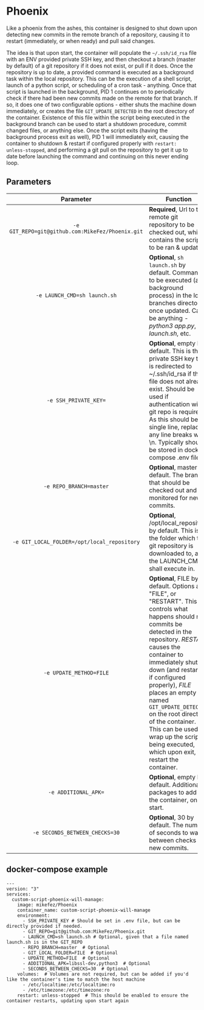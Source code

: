 # Phoenix
Like a phoenix from the ashes, this container is designed to shut down upon detecting new commits in the remote branch of a repository, causing it to restart (immediately, or when ready) and pull said changes.

The idea is that upon start, the container will populate the `~/.ssh/id_rsa` file with an ENV provided private SSH key, and then checkout a branch (master by default) of a git repository if it does not exist, or pull if it does. Once the repository is up to date, a provided command is executed as a background task within the local repository. This can be the execution of a shell script, launch of a python script, or scheduling of a cron task - anything. Once that script is launched in the background, PID 1 continues on to periodically check if there had been new commits made on the remote for that branch. If so, it does one of two configurable options - either shuts the machine down immediately, or creates the file `GIT_UPDATE_DETECTED` in the root directory of the container. Existence of this file within the script being executed in the background branch can be used to start a shutdown procedure, commit changed files, or anything else. Once the script exits (having the background process exit as well), PID 1 will immediately exit, causing the container to shutdown & restart if configured properly with `restart: unless-stopped`, and performing a git pull on the repository to get it up to date before launching the command and continuing on this never ending loop.

## Parameters

| Parameter | Function |
| :----: | --- |
| `-e GIT_REPO=git@github.com:MikeFez/Phoenix.git` | **Required**, Url to the remote git repository to be checked out, which contains the script to be ran & updated. |
| `-e LAUNCH_CMD=sh launch.sh` | **Optional**, `sh launch.sh` by default. Command to be executed (as a background process) in the local branches directory, once updated. Can be anything - _python3 app.py_, _sh launch.sh_, etc. |
| `-e SSH_PRIVATE_KEY=` | **Optional**, empty by default. This is the private SSH key that is redirected to ~/.ssh/id_rsa if the file does not already exist. Should be used if authentication with git repo is required. As this should be a single line, replace any line breaks with \n. Typically should be stored in docker-compose .env file.  |
| `-e REPO_BRANCH=master` | **Optional**, master by default. The branch that should be checked out and monitored for new commits. |
| `-e GIT_LOCAL_FOLDER=/opt/local_repository` | **Optional**, /opt/local_repository by default. This is the folder which the git repository is downloaded to, and the LAUNCH_CMD shall execute in. |
| `-e UPDATE_METHOD=FILE` | **Optional**, FILE by default. Options are "FILE", or "RESTART". This controls what happens should new commits be detected in the repository. _RESTART_ causes the container to immediately shut down (and restarted if configured properly), _FILE_ places an empty file named `GIT_UPDATE_DETECTED` on the root directory of the container. This can be used to wrap up the script being executed, which upon exit, will restart the container. |
| `-e ADDITIONAL_APK=` | **Optional**, empty by default. Additional packages to add to the container, on start. |
| `-e SECONDS_BETWEEN_CHECKS=30` | **Optional**, 30 by default. The number of seconds to wait in between checks for new commits. |

## docker-compose example

```
---
version: "3"
services:
  custom-script-phoenix-will-manage:
    image: mikefez/Phoenix
    container_name: custom-script-phoenix-will-manage
    environment:
      - SSH_PRIVATE_KEY # Should be set in .env file, but can be directly provided if needed.
      - GIT_REPO=git@github.com:MikeFez/Phoenix.git
      - LAUNCH_CMD=sh launch.sh # Optional, given that a file named launch.sh is in the GIT_REPO
      - REPO_BRANCH=master  # Optional
      - GIT_LOCAL_FOLDER=FILE  # Optional
      - UPDATE_METHOD=FILE  # Optional
      - ADDITIONAL_APK=libssl-dev,python3  # Optional
      - SECONDS_BETWEEN_CHECKS=30  # Optional
    volumes:  # Volumes are not required, but can be added if you'd like the container's time to match the host machine
      - /etc/localtime:/etc/localtime:ro 
      - /etc/timezone:/etc/timezone:ro
    restart: unless-stopped  # This should be enabled to ensure the container restarts, updating upon start again
```
